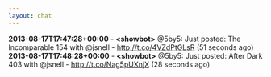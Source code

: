 ```yaml
---
layout: chat
---
```

**2013-08-17T17:47:28+00:00** - **&lt;showbot&gt;** @5by5: Just posted: The Incomparable 154 with @jsnell - http://t.co/4VZdPtGLsR (51 seconds ago)  
**2013-08-17T17:48:28+00:00** - **&lt;showbot&gt;** @5by5: Just posted: After Dark 403 with @jsnell - http://t.co/Nag5pUXnjX (28 seconds ago)  
